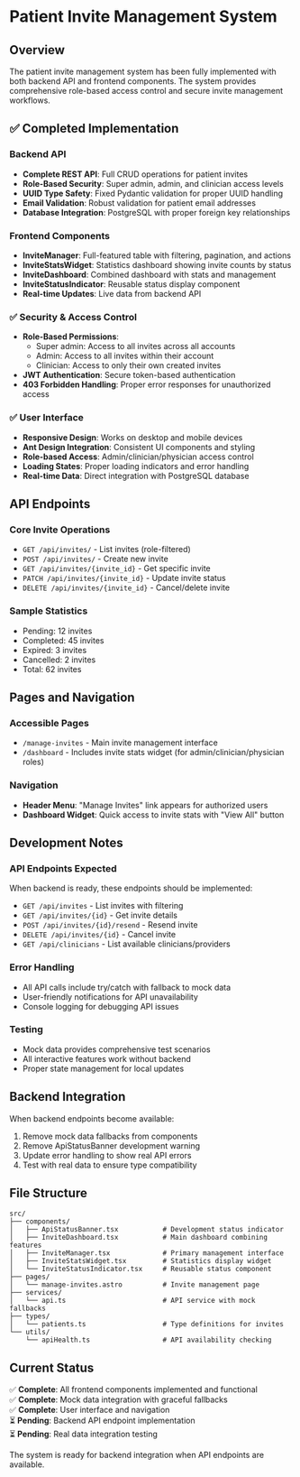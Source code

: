 # Patient Invite Management System

## Overview

The patient invite management system has been fully implemented with both backend API and frontend components. The system provides comprehensive role-based access control and secure invite management workflows.

## ✅ Completed Implementation

### Backend API
- **Complete REST API**: Full CRUD operations for patient invites
- **Role-Based Security**: Super admin, admin, and clinician access levels
- **UUID Type Safety**: Fixed Pydantic validation for proper UUID handling
- **Email Validation**: Robust validation for patient email addresses
- **Database Integration**: PostgreSQL with proper foreign key relationships

### Frontend Components
- **InviteManager**: Full-featured table with filtering, pagination, and actions
- **InviteStatsWidget**: Statistics dashboard showing invite counts by status
- **InviteDashboard**: Combined dashboard with stats and management
- **InviteStatusIndicator**: Reusable status display component
- **Real-time Updates**: Live data from backend API

### ✅ Security & Access Control
- **Role-Based Permissions**: 
  - Super admin: Access to all invites across all accounts
  - Admin: Access to all invites within their account
  - Clinician: Access to only their own created invites
- **JWT Authentication**: Secure token-based authentication
- **403 Forbidden Handling**: Proper error responses for unauthorized access

### ✅ User Interface
- **Responsive Design**: Works on desktop and mobile devices
- **Ant Design Integration**: Consistent UI components and styling
- **Role-based Access**: Admin/clinician/physician access control
- **Loading States**: Proper loading indicators and error handling
- **Real-time Data**: Direct integration with PostgreSQL database

## API Endpoints

### Core Invite Operations
- `GET /api/invites/` - List invites (role-filtered)
- `POST /api/invites/` - Create new invite
- `GET /api/invites/{invite_id}` - Get specific invite
- `PATCH /api/invites/{invite_id}` - Update invite status
- `DELETE /api/invites/{invite_id}` - Cancel/delete invite

### Sample Statistics
- Pending: 12 invites
- Completed: 45 invites
- Expired: 3 invites
- Cancelled: 2 invites
- Total: 62 invites

## Pages and Navigation

### Accessible Pages
- `/manage-invites` - Main invite management interface
- `/dashboard` - Includes invite stats widget (for admin/clinician/physician roles)

### Navigation
- **Header Menu**: "Manage Invites" link appears for authorized users
- **Dashboard Widget**: Quick access to invite stats with "View All" button

## Development Notes

### API Endpoints Expected
When backend is ready, these endpoints should be implemented:
- `GET /api/invites` - List invites with filtering
- `GET /api/invites/{id}` - Get invite details
- `POST /api/invites/{id}/resend` - Resend invite
- `DELETE /api/invites/{id}` - Cancel invite
- `GET /api/clinicians` - List available clinicians/providers

### Error Handling
- All API calls include try/catch with fallback to mock data
- User-friendly notifications for API unavailability
- Console logging for debugging API issues

### Testing
- Mock data provides comprehensive test scenarios
- All interactive features work without backend
- Proper state management for local updates

## Backend Integration

When backend endpoints become available:
1. Remove mock data fallbacks from components
2. Remove ApiStatusBanner development warning
3. Update error handling to show real API errors
4. Test with real data to ensure type compatibility

## File Structure

```
src/
├── components/
│   ├── ApiStatusBanner.tsx           # Development status indicator
│   ├── InviteDashboard.tsx           # Main dashboard combining features
│   ├── InviteManager.tsx             # Primary management interface
│   ├── InviteStatsWidget.tsx         # Statistics display widget
│   └── InviteStatusIndicator.tsx     # Reusable status component
├── pages/
│   └── manage-invites.astro          # Invite management page
├── services/
│   └── api.ts                        # API service with mock fallbacks
├── types/
│   └── patients.ts                   # Type definitions for invites
└── utils/
    └── apiHealth.ts                  # API availability checking
```

## Current Status

✅ **Complete**: All frontend components implemented and functional  
✅ **Complete**: Mock data integration with graceful fallbacks  
✅ **Complete**: User interface and navigation  
⏳ **Pending**: Backend API endpoint implementation  
⏳ **Pending**: Real data integration testing  

The system is ready for backend integration when API endpoints are available.
